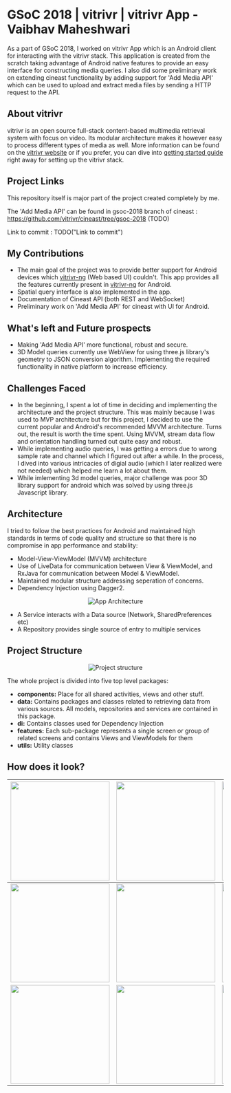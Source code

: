 # GSoC 2018 | vitrivr | vitrivr App - Vaibhav Maheshwari
As a part of GSoC 2018, I worked on vitrivr App which is an Android client for interacting with the vitrivr stack. This application is created from the scratch taking advantage of Android native features to provide an easy interface for constructing media queries. I also did some preliminary work on extending cineast functionality by adding support for 'Add Media API' which can be used to upload and extract media files by sending a HTTP request to the API.

## About vitrivr
vitrivr is an open source full-stack content-based multimedia retrieval system with focus on video. Its modular architecture makes it however easy to process different types of media as well. More information can be found on the [vitrivr website](https://vitrivr.org) or if you prefer, you can dive into [getting started guide](https://vitrivr.org/getting_started.html) right away for setting up the vitrivr stack.

## Project Links
This repository itself is major part of the project created completely by me.

The 'Add Media API' can be found in gsoc-2018 branch of cineast : https://github.com/vitrivr/cineast/tree/gsoc-2018 (TODO)

Link to commit : TODO("Link to commit")

## My Contributions
* The main goal of the project was to provide better support for Android devices which [vitrivr-ng](https://github.com/vitrivr/vitrivr-ng) (Web based UI) couldn't. This app provides all the features currently present in [vitrivr-ng](https://github.com/vitrivr/vitrivr-ng) for Android.
* Spatial query interface is also implemented in the app.
* Documentation of Cineast API (both REST and WebSocket)
* Preliminary work on 'Add Media API' for cineast with UI for Android.

## What's left and Future prospects
* Making 'Add Media API' more functional, robust and secure.
* 3D Model queries currently use WebView for using three.js library's geometry to JSON conversion algorithm. Implementing the required functionality in native platform to increase efficiency.

## Challenges Faced
* In the beginning, I spent a lot of time in deciding and implementing the architecture and the project structure. This was mainly because I was used to MVP architecture but for this project, I decided to use the current popular and Android's recommended MVVM architecture. Turns out, the result is worth the time spent. Using MVVM, stream data flow and orientation handling turned out quite easy and robust.
* While implementing audio queries, I was getting a errors due to wrong sample rate and channel which I figured out after a while. In the process, I dived into various intricacies of digial audio (which I later realized were not needed) which helped me learn a lot about them.
* While imlementing 3d model queries, major challenge was poor 3D library support for android which was solved by using three.js Javascript library.

## Architecture
I tried to follow the best practices for Android and maintained high standards in terms of code quality and structure so that there is no compromise in app performance and stability:
* Model-View-ViewModel (MVVM) architecture
* Use of LiveData for communication between View & ViewModel, and RxJava for communication between Model & ViewModel.
* Maintained modular structure addressing seperation of concerns.
* Dependency Injection using Dagger2.
<p align="center"><img src="https://image.ibb.co/irqN3o/architecture.png" alt="App Architecture"/></p>

* A Service interacts with a Data source (Network, SharedPreferences etc)
* A Repository provides single source of entry to multiple services

## Project Structure
<p align="center"><img src="https://image.ibb.co/ew4Mw8/project_structure.png" alt="Project structure"/></p>

The whole project is divided into five top level packages:
* **components:** Place for all shared activities, views and other stuff.
* **data:** Contains packages and classes related to retrieving data from various sources. All models, repositories and services are contained in this package.
* **di:** Contains classes used for Dependency Injection
* **features:** Each sub-package represents a single screen or group of related screens and contains Views and ViewModels for them
* **utils:** Utility classes

## How does it look?

  | <img src="https://image.ibb.co/kUM4G8/Screenshot_20180730_152727.png" width="230px"/>  | <img src="https://image.ibb.co/gi59io/Screenshot_20180730_153658.png" width="230px"/> | <img src="https://image.ibb.co/bTmh3o/Screenshot_20180730_153717.png" width="230px"/>
  |:---:|:---:|:---:|
  | <img src="https://image.ibb.co/i5DvOo/Screenshot_20180730_153741.png" width="230px"/> | <img src="https://image.ibb.co/nesN3o/Screenshot_20180730_153807.png" width="230px"/> | <img src="https://image.ibb.co/bTqLpT/Screenshot_20180730_153817.png" width="230px"/>
  | <img src="https://image.ibb.co/dFA9io/Screenshot_20180730_153822.png" width="230px"/> | <img src="https://image.ibb.co/gwR4G8/Screenshot_20180730_154124.png" width="230px"/> | <img src="https://image.ibb.co/htmh3o/Screenshot_20180730_154148.png" width="230px"/>
